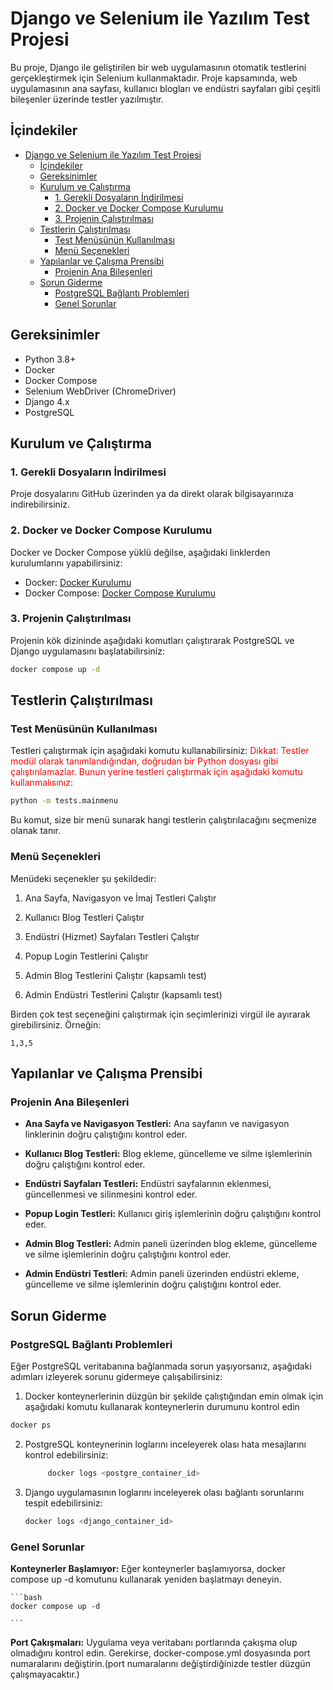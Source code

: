 # Django ve Selenium ile Yazılım Test Projesi

Bu proje, Django ile geliştirilen bir web uygulamasının otomatik testlerini gerçekleştirmek için Selenium kullanmaktadır. Proje kapsamında, web uygulamasının ana sayfası, kullanıcı blogları ve endüstri sayfaları gibi çeşitli bileşenler üzerinde testler yazılmıştır.

## İçindekiler

- [Django ve Selenium ile Yazılım Test Projesi](#django-ve-selenium-ile-yazılım-test-projesi)
  - [İçindekiler](#i̇çindekiler)
  - [Gereksinimler](#gereksinimler)
  - [Kurulum ve Çalıştırma](#kurulum-ve-çalıştırma)
    - [1. Gerekli Dosyaların İndirilmesi](#1-gerekli-dosyaların-i̇ndirilmesi)
    - [2. Docker ve Docker Compose Kurulumu](#2-docker-ve-docker-compose-kurulumu)
    - [3. Projenin Çalıştırılması](#3-projenin-çalıştırılması)
  - [Testlerin Çalıştırılması](#testlerin-çalıştırılması)
    - [Test Menüsünün Kullanılması](#test-menüsünün-kullanılması)
    - [Menü Seçenekleri](#menü-seçenekleri)
  - [Yapılanlar ve Çalışma Prensibi](#yapılanlar-ve-çalışma-prensibi)
    - [Projenin Ana Bileşenleri](#projenin-ana-bileşenleri)
  - [Sorun Giderme](#sorun-giderme)
    - [PostgreSQL Bağlantı Problemleri](#postgresql-bağlantı-problemleri)
    - [Genel Sorunlar](#genel-sorunlar)

## Gereksinimler

- Python 3.8+
- Docker
- Docker Compose
- Selenium WebDriver (ChromeDriver)
- Django 4.x
- PostgreSQL

## Kurulum ve Çalıştırma

### 1. Gerekli Dosyaların İndirilmesi

Proje dosyalarını GitHub üzerinden ya da direkt olarak bilgisayarınıza indirebilirsiniz.

### 2. Docker ve Docker Compose Kurulumu

Docker ve Docker Compose yüklü değilse, aşağıdaki linklerden kurulumlarını yapabilirsiniz:

- Docker: [Docker Kurulumu](https://docs.docker.com/get-docker/)
- Docker Compose: [Docker Compose Kurulumu](https://docs.docker.com/compose/install/)

### 3. Projenin Çalıştırılması

Projenin kök dizininde aşağıdaki komutları çalıştırarak PostgreSQL ve Django uygulamasını başlatabilirsiniz:

```bash
docker compose up -d 

```

Testlerin Çalıştırılması
------------------------

### Test Menüsünün Kullanılması

Testleri çalıştırmak için aşağıdaki komutu kullanabilirsiniz:
<span style="color: red;">Dikkat: Testler modül olarak tanımlandığından, doğrudan bir Python dosyası gibi çalıştırılamazlar. Bunun yerine testleri çalıştırmak için aşağıdaki komutu kullanmalısınız:</span>

```bash
python -m tests.mainmenu 

```


Bu komut, size bir menü sunarak hangi testlerin çalıştırılacağını seçmenize olanak tanır. 

### Menü Seçenekleri

Menüdeki seçenekler şu şekildedir:

1.  Ana Sayfa, Navigasyon ve İmaj Testleri Çalıştır
    
2.  Kullanıcı Blog Testleri Çalıştır
    
3.  Endüstri (Hizmet) Sayfaları Testleri Çalıştır
    
4.  Popup Login Testlerini Çalıştır
    
5.  Admin Blog Testlerini Çalıştır (kapsamlı test)
    
6.  Admin Endüstri Testlerini Çalıştır (kapsamlı test)
    

Birden çok test seçeneğini çalıştırmak için seçimlerinizi virgül ile ayırarak girebilirsiniz. Örneğin:

```plain
1,3,5 
```


Yapılanlar ve Çalışma Prensibi
------------------------------

### Projenin Ana Bileşenleri

*   **Ana Sayfa ve Navigasyon Testleri:** Ana sayfanın ve navigasyon linklerinin doğru çalıştığını kontrol eder.
    
*   **Kullanıcı Blog Testleri:** Blog ekleme, güncelleme ve silme işlemlerinin doğru çalıştığını kontrol eder.
    
*   **Endüstri Sayfaları Testleri:** Endüstri sayfalarının eklenmesi, güncellenmesi ve silinmesini kontrol eder.
    
*   **Popup Login Testleri:** Kullanıcı giriş işlemlerinin doğru çalıştığını kontrol eder.
    
*   **Admin Blog Testleri:** Admin paneli üzerinden blog ekleme, güncelleme ve silme işlemlerinin doğru çalıştığını kontrol eder.
    
*   **Admin Endüstri Testleri:** Admin paneli üzerinden endüstri ekleme, güncelleme ve silme işlemlerinin doğru çalıştığını kontrol eder.
  

## Sorun Giderme


### PostgreSQL Bağlantı Problemleri

Eğer PostgreSQL veritabanına bağlanmada sorun yaşıyorsanız, aşağıdaki adımları izleyerek sorunu gidermeye çalışabilirsiniz:

1.  Docker konteynerlerinin düzgün bir şekilde çalıştığından emin olmak için aşağıdaki komutu kullanarak konteynerlerin durumunu kontrol edin
    
```bash
docker ps
```
2. PostgreSQL konteynerinin loglarını inceleyerek olası hata mesajlarını kontrol edebilirsiniz:
   
   ```bash 
        docker logs <postgre_container_id>
   ```

3. Django uygulamasının loglarını inceleyerek olası bağlantı sorunlarını tespit edebilirsiniz:

    ```bash
    docker logs <django_container_id>

    ```


    

### Genel Sorunlar

  **Konteynerler Başlamıyor:** Eğer konteynerler başlamıyorsa, docker compose up -d komutunu kullanarak yeniden başlatmayı deneyin.
   

    ```bash
    docker compose up -d 

    ```

  
    
  **Port Çakışmaları:** Uygulama veya veritabanı portlarında çakışma olup olmadığını kontrol edin. Gerekirse, docker-compose.yml dosyasında port numaralarını değiştirin.(port numaralarını değiştirdiğinizde testler düzgün çalışmayacaktır.)